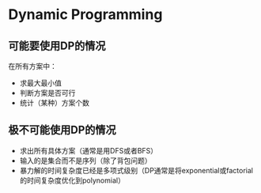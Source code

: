 # Dynamic Programming
## 可能要使用DP的情况
在所有方案中：
* 求最大最小值
* 判断方案是否可行
* 统计（某种）方案个数
## 极不可能使用DP的情况
* 求出所有具体方案（通常是用DFS或者BFS）
* 输入的是集合而不是序列（除了背包问题）
* 暴力解的时间复杂度已经是多项式级别（DP通常是将exponential或factorial的时间复杂度优化到polynomial）

